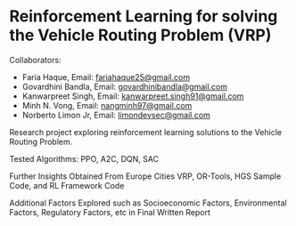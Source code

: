 # Reinforcement Learning for solving the Vehicle Routing Problem (VRP)

Collaborators:
- Faria Haque, Email: fariahaque25@gmail.com
- Govardhini Bandla, Email: govardhinibandla@gmail.com
- Kanwarpreet Singh, Email: kanwarpreet.singh91@gmail.com
- Minh N. Vong, Email: nangminh97@gmail.com
- Norberto Limon Jr, Email: limondevsec@gmail.com

Research project exploring reinforcement learning solutions to the Vehicle Routing Problem.

Tested Algorithms: PPO, A2C, DQN, SAC

Further Insights Obtained From Europe Cities VRP, OR-Tools, HGS Sample Code, and RL Framework Code

Additional Factors Explored such as Socioeconomic Factors, Environmental Factors, Regulatory Factors, etc in Final Written Report

